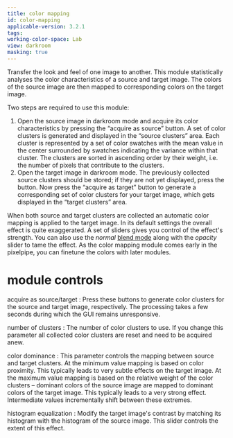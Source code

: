 ```yaml
---
title: color mapping
id: color-mapping
applicable-version: 3.2.1
tags: 
working-color-space: Lab 
view: darkroom
masking: true
---
```


Transfer the look and feel of one image to another. This module statistically analyses the color characteristics of a source and target image. The colors of the source image are then mapped to corresponding colors on the target image.

Two steps are required to use this module:

1. Open the source image in darkroom mode and acquire its color characteristics by pressing the “acquire as source” button. A set of color clusters is generated and displayed in the “source clusters” area. Each cluster is represented by a set of color swatches with the mean value in the center surrounded by swatches indicating the variance within that cluster. The clusters are sorted in ascending order by their weight, i.e. the number of pixels that contribute to the clusters.
1. Open the target image in darkroom mode. The previously collected source clusters should be stored; if they are not yet displayed, press the button. Now press the “acquire as target” button to generate a corresponding set of color clusters for your target image, which gets displayed in the “target clusters” area.

When both source and target clusters are collected an automatic color mapping is applied to the target image. In its default settings the overall effect is quite exaggerated. A set of sliders gives you control of the effect's strength. You can also use the _normal_ [blend mode](../../darkroom/masking-and-blending/blend-modes.md) along with the _opacity_ slider to tame the effect. As the color mapping module comes early in the pixelpipe, you can finetune the colors with later modules.

# module controls

acquire as source/target
: Press these buttons to generate color clusters for the source and target image, respectively. The processing takes a few seconds during which the GUI remains unresponsive.

number of clusters
: The number of color clusters to use. If you change this parameter all collected color clusters are reset and need to be acquired anew.

color dominance
: This parameter controls the mapping between source and target clusters. At the minimum value mapping is based on color proximity. This typically leads to very subtle effects on the target image. At the maximum value mapping is based on the relative weight of the color clusters – dominant colors of the source image are mapped to dominant colors of the target image. This typically leads to a very strong effect. Intermediate values incrementally shift between these extremes.

histogram equalization
: Modify the target image's contrast by matching its histogram with the histogram of the source image. This slider controls the extent of this effect.
